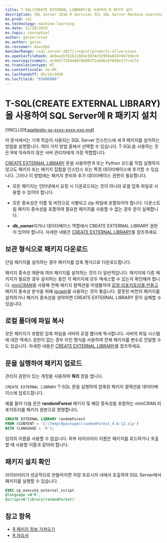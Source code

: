 ```yaml
---
title: T-SQL(CREATE EXTERNAL LIBRARY)을 사용하여 R 패키지 설치
description: SQL Server 2016 R Services 또는 SQL Server Machine Learning Services(데이터베이스 내)에 새 R 패키지를 추가합니다.
ms.prod: sql
ms.technology: machine-learning
ms.date: 11/20/2019
ms.topic: conceptual
author: garyericson
ms.author: garye
ms.reviewer: davidph
monikerRange: =sql-server-2017||=sqlallproducts-allversions
ms.openlocfilehash: 4e9aa1b7b2b21883e3034d32959a8267d67d56c0
ms.sourcegitcommit: dc965772bd4dbf8dd8372a846c67028e277ce57e
ms.translationtype: HT
ms.contentlocale: ko-KR
ms.lasthandoff: 05/19/2020
ms.locfileid: "83606908"
---
```

# <a name="use-t-sql-create-external-library-to-install-r-packages-on-sql-server"></a>T-SQL(CREATE EXTERNAL LIBRARY)을 사용하여 SQL Server에 R 패키지 설치
[!INCLUDE[appliesto-ss-xxxx-xxxx-xxx-md](../../includes/appliesto-ss-xxxx-xxxx-xxx-md.md)]

이 문서에서는 기계 학습이 사용되는 SQL Server 인스턴스에 새 R 패키지를 설치하는 방법을 설명합니다. 여러 가지 방법 중에서 선택할 수 있습니다. T-SQL을 사용하는 것은 R에 익숙하지 않은 서버 관리자에게 가장 적합합니다.

[CREATE EXTERNAL LIBRARY](https://docs.microsoft.com/sql/t-sql/statements/create-external-library-transact-sql) 문을 사용하면 R 또는 Python 코드를 직접 실행하지 않고도 패키지 또는 패키지 집합을 인스턴스 또는 특정 데이터베이스에 추가할 수 있습니다. 그러나 이 방법에는 패키지 준비와 추가 데이터베이스 권한이 필요합니다.

+ 모든 패키지는 인터넷에서 요청 시 다운로드되는 것이 아니라 로컬 압축 파일로 사용할 수 있어야 합니다.

+ 모든 종속성은 이름 및 버전으로 식별되고 zip 파일에 포함되어야 합니다. 다운스트림 패키지 종속성을 포함하여 필요한 패키지를 사용할 수 없는 경우 문이 실패합니다. 

+ **db_owner**이거나 데이터베이스 역할에서 CREATE EXTERNAL LIBRARY 권한이 있어야 합니다. 자세한 내용은 [CREATE EXTERNAL LIBRARY](https://docs.microsoft.com/sql/t-sql/statements/create-external-library-transact-sql)를 참조하세요.

## <a name="download-packages-in-archive-format"></a>보관 형식으로 패키지 다운로드

단일 패키지를 설치하는 경우 패키지를 압축 형식으로 다운로드합니다.

패키지 종속성 때문에 여러 패키지를 설치하는 것이 더 일반적입니다. 패키지에 다른 패키지가 필요한 경우 설치하는 동안 각 패키지에 모두 액세스할 수 있는지 확인해야 합니다. [miniCRAN](https://andrie.github.io/miniCRAN/)을 사용해 전체 패키지 컬렉션을 어셈블하여 [로컬 리포지토리를 만들고](create-a-local-package-repository-using-minicran.md) 패키지 종속성 분석을 위해 [igraph](https://igraph.org/r/)를 사용하는 것이 좋습니다. 잘못된 버전의 패키지를 설치하거나 패키지 종속성을 생략하면 CREATE EXTERNAL LIBRARY 문이 실패할 수 있습니다. 

## <a name="copy-the-file-to-a-local-folder"></a>로컬 폴더에 파일 복사

모든 패키지가 포함된 압축 파일을 서버의 로컬 폴더에 복사합니다. 서버의 파일 시스템에 대한 액세스 권한이 없는 경우 이진 형식을 사용하여 전체 패키지를 변수로 전달할 수도 있습니다. 자세한 내용은 [CREATE EXTERNAL LIBRARY](../../t-sql/statements/create-external-library-transact-sql.md)를 참조하세요.

## <a name="run-the-statement-to-upload-packages"></a>문을 실행하여 패키지 업로드

관리자 권한이 있는 계정을 사용하여 **쿼리** 창을 엽니다.

`CREATE EXTERNAL LIBRARY` T-SQL 문을 실행하여 압축된 패키지 컬렉션을 데이터베이스에 업로드합니다.

예를 들어 다음 문은 **randomForest** 패키지 및 해당 종속성을 포함하는 miniCRAN 리포지토리를 패키지 원본으로 명명합니다. 

```sql
CREATE EXTERNAL LIBRARY randomForest
FROM (CONTENT = 'C:\Temp\Rpackages\randomForest_4.6-12.zip')
WITH (LANGUAGE = 'R');
```

임의의 이름을 사용할 수 없습니다. 외부 라이브러리 이름은 패키지를 로드하거나 호출할 때 사용할 이름과 같아야 합니다.

## <a name="verify-package-installation"></a>패키지 설치 확인

라이브러리가 성공적으로 만들어지면 저장 프로시저 내에서 호출하여 SQL Server에서 패키지를 실행할 수 있습니다.
    
```sql
EXEC sp_execute_external_script
@language =N'R',
@script=N'library(randomForest)'
```

## <a name="see-also"></a>참고 항목

+ [R 패키지 정보 가져오기](r-package-information.md)
+ [R 자습서](../tutorials/sql-server-r-tutorials.md)
